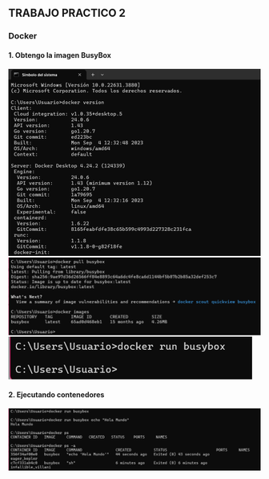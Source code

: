 ## **TRABAJO PRACTICO 2** 
### Docker
#### 1. Obtengo la imagen BusyBox
![Descripción Imagen 1](imagenes/1.png)
![Descripción Imagen 1](imagenes/2.png)
![Descripción Imagen 1](imagenes/3.png)
#### 2. Ejecutando contenedores
![Descripción Imagen 1](imagenes/4.png)
